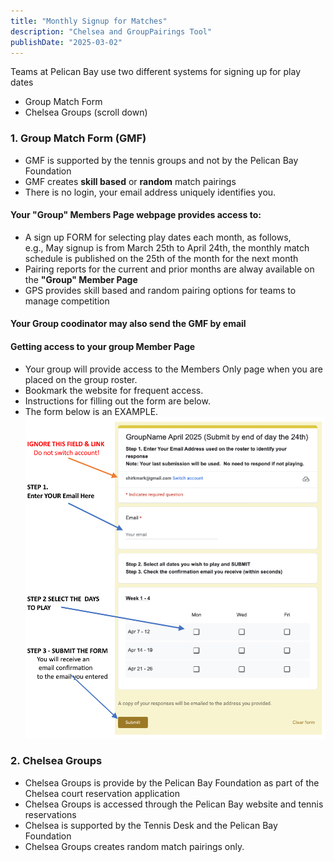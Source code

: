 ```yaml
---
title: "Monthly Signup for Matches"
description: "Chelsea and GroupPairings Tool"
publishDate: "2025-03-02"
---
```


Teams at Pelican Bay use two different systems for signing up for play dates
* Group Match Form
* Chelsea Groups (scroll down)


### 1. Group Match Form (GMF) 
- GMF is supported by the tennis groups and not by the Pelican Bay Foundation
- GMF creates **skill based**  or **random** match pairings
- There is no login, your email address uniquely identifies you.

#### Your "Group" Members Page webpage provides access to:
- A sign up FORM for selecting play dates each month, as follows,\
  e.g., May signup is from March 25th to April 24th, the monthly match schedule is published on the 25th of the month for the next month
- Pairing reports for the current and prior months are alway available on the **"Group" Member Page**
- GPS provides skill based and random pairing options for teams to manage competition

#### Your Group coodinator may also send the GMF by email
  
#### Getting access to your group Member Page
- Your group will provide access to the Members Only page when you are placed on the group roster.
- Bookmark the website for frequent access.
- Instructions for filling out the form are below.
- The form below is an EXAMPLE.
![Instruction for Signup Form](/page/_images/form-instructions.png)
  
### 2. Chelsea Groups

- Chelsea Groups is provide by the Pelican Bay Foundation as part of the Chelsea court reservation application
- Chelsea Groups is accessed through the Pelican Bay website and tennis reservations
- Chelsea is supported by the Tennis Desk and the Pelican Bay Foundation
- Chelsea Groups creates random match pairings only.
